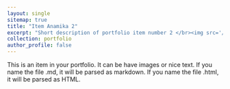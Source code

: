 ```yaml
---
layout: single
sitemap: true
title: "Item Anamika 2"
excerpt: "Short description of portfolio item number 2 </br><img src='/assets/city-pics/City_NYC.jpg'>"
collection: portfolio
author_profile: false
---
```



This is an item in your portfolio. It can be have images or nice text. If you name the file .md, it will be parsed as markdown. If you name the file .html, it will be parsed as HTML.
